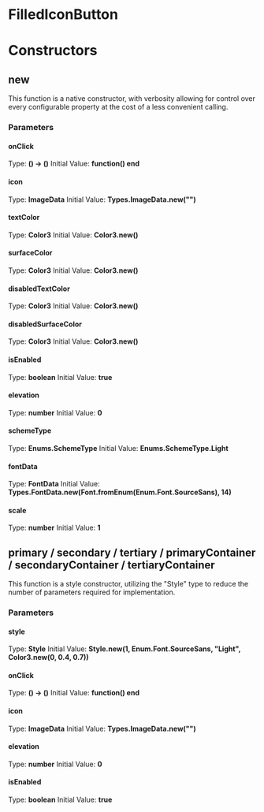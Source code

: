 # FilledIconButton


# Constructors


## new
This function is a native constructor, with verbosity allowing for control over every configurable property at the cost of a less convenient calling.

### Parameters
#### onClick
Type: **() -> ()**
Initial Value: **function() end**

#### icon
Type: **ImageData**
Initial Value: **Types.ImageData.new("")**

#### textColor
Type: **Color3**
Initial Value: **Color3.new()**

#### surfaceColor
Type: **Color3**
Initial Value: **Color3.new()**

#### disabledTextColor
Type: **Color3**
Initial Value: **Color3.new()**

#### disabledSurfaceColor
Type: **Color3**
Initial Value: **Color3.new()**

#### isEnabled
Type: **boolean**
Initial Value: **true**

#### elevation
Type: **number**
Initial Value: **0**

#### schemeType
Type: **Enums.SchemeType**
Initial Value: **Enums.SchemeType.Light**

#### fontData
Type: **FontData**
Initial Value: **Types.FontData.new(Font.fromEnum(Enum.Font.SourceSans), 14)**

#### scale
Type: **number**
Initial Value: **1**


## primary / secondary / tertiary / primaryContainer / secondaryContainer / tertiaryContainer
This function is a style constructor, utilizing the "Style" type to reduce the number of parameters required for implementation.

### Parameters
#### style
Type: **Style**
Initial Value: **Style.new(1, Enum.Font.SourceSans, "Light", Color3.new(0, 0.4, 0.7))**

#### onClick
Type: **() -> ()**
Initial Value: **function() end**

#### icon
Type: **ImageData**
Initial Value: **Types.ImageData.new("")**

#### elevation
Type: **number**
Initial Value: **0**

#### isEnabled
Type: **boolean**
Initial Value: **true**

